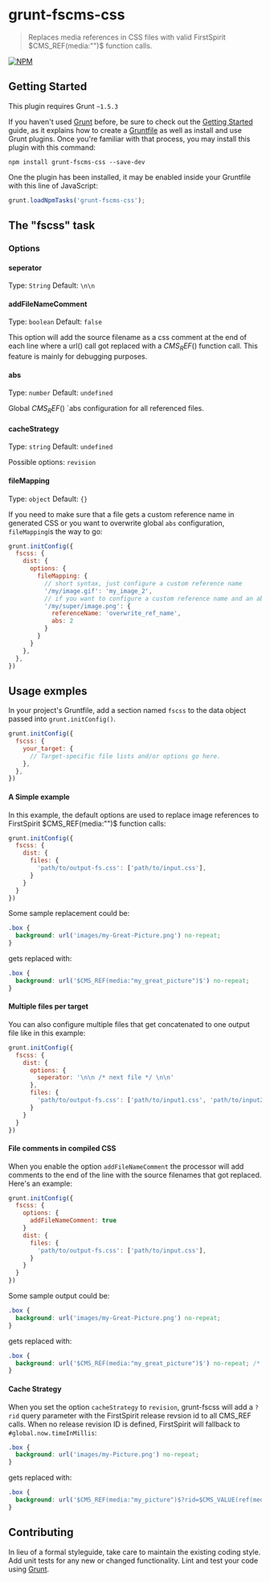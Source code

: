 # grunt-fscms-css

> Replaces media references in CSS files with valid FirstSpirit $CMS_REF(media:"")$ function calls.

[![NPM](https://nodei.co/npm/grunt-fscms-css.png?downloads=true)](https://nodei.co/npm/grunt-fscms-css/)

## Getting Started
This plugin requires Grunt `~1.5.3`

If you haven't used [Grunt](http://gruntjs.com/) before, be sure to check out the [Getting Started](http://gruntjs.com/getting-started) guide, as it explains how to create a [Gruntfile](http://gruntjs.com/sample-gruntfile) as well as install and use Grunt plugins. Once you're familiar with that process, you may install this plugin with this command:

```shell
npm install grunt-fscms-css --save-dev
```

One the plugin has been installed, it may be enabled inside your Gruntfile with this line of JavaScript:

```js
grunt.loadNpmTasks('grunt-fscms-css');
```

## The "fscss" task

### Options

#### seperator
Type: `String`
Default: `\n\n`

#### addFileNameComment
Type: `boolean`
Default: `false`

This option will add the source filename as a css comment at the end of each line where a url() call got replaced with a $CMS_REF()$ function call. This feature is mainly for debugging purposes.

#### abs
Type: `number`
Default: `undefined`

Global $CMS_REF()$ `abs configuration for all referenced files.

#### cacheStrategy
Type: `string`
Default: `undefined`

Possible options: `revision`

#### fileMapping
Type: `object`
Default: `{}`

If you need to make sure that a file gets a custom reference name in generated CSS or you want to overwrite global `abs` configuration, `fileMapping`is the way to go:

```js
grunt.initConfig({
  fscss: {
    dist: {
      options: {
        fileMapping: {
          // short syntax, just configure a custom reference name
          '/my/image.gif': 'my_image_2',
          // if you want to configure a custom reference name and an abs configuration:
          '/my/super/image.png': {
            referenceName: 'overwrite_ref_name',
            abs: 2
          }
        }
      }
    },
  },
})
````

## Usage exmples

In your project's Gruntfile, add a section named `fscss` to the data object passed into `grunt.initConfig()`.

```js
grunt.initConfig({
  fscss: {
    your_target: {
      // Target-specific file lists and/or options go here.
    },
  },
})
```

#### A Simple example
In this example, the default options are used to replace image references to FirstSpirit $CMS_REF(media:"")$ function calls:

```js
grunt.initConfig({
  fscss: {
    dist: {
      files: {
        'path/to/output-fs.css': ['path/to/input.css'],
      }
    }
  }
})
```

Some sample replacement could be:

```css
.box {
  background: url('images/my-Great-Picture.png') no-repeat;
}
```

gets replaced with:

```css
.box {
  background: url('$CMS_REF(media:"my_great_picture")$') no-repeat;
}
```

#### Multiple files per target
You can also configure multiple files that get concatenated to one output file like in this example:

```js
grunt.initConfig({
  fscss: {
    dist: {
      options: {
        seperator: '\n\n /* next file */ \n\n'
      },
      files: {
        'path/to/output-fs.css': ['path/to/input1.css', 'path/to/input2.css'],
      }
    }
  }
})
```

#### File comments in compiled CSS
When you enable the option `addFileNameComment` the processor will add comments to the end of the line with the source filenames that got replaced. Here's an example:

```js
grunt.initConfig({
  fscss: {
    options: {
      addFileNameComment: true
    }
    dist: {
      files: {
        'path/to/output-fs.css': ['path/to/input.css'],
      }
    }
  }
})
```

Some sample output could be:

```css
.box {
  background: url('images/my-Great-Picture.png') no-repeat;
}
```

gets replaced with:

```css
.box {
  background: url('$CMS_REF(media:"my_great_picture")$') no-repeat; /* my_great_picture = images/my-Great-Picture.png */
}
```

#### Cache Strategy
When you set the option `cacheStrategy` to `revision`, grunt-fscss will add a `?rid` query parameter with the FirstSpirit release revsion id to all CMS_REF calls. When no release revision ID is defined, FirstSpirit will fallback to `#global.now.timeInMillis`:
```css
.box {
  background: url('images/my-Picture.png') no-repeat;
}
```
gets replaced with:

```css
.box {
  background: url('$CMS_REF(media:"my_picture")$?rid=$CMS_VALUE(ref(media:"my_picture").target.releaseRevision.id, default:#global.now.timeInMillis)$') no-repeat;
}
```

## Contributing
In lieu of a formal styleguide, take care to maintain the existing coding style. Add unit tests for any new or changed functionality. Lint and test your code using [Grunt](http://gruntjs.com/).

